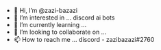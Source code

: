 - 👋 Hi, I’m @zazi-bazazi
- 👀 I’m interested in ... discord ai bots
- 🌱 I’m currently learning ... 
- 💞️ I’m looking to collaborate on ... 
- 📫 How to reach me ... discord - zazibazazi#2760

<!---
zazi-bazazi/zazi-bazazi is a ✨ special ✨ repository because its `README.md` (this file) appears on your GitHub profile.
You can click the Preview link to take a look at your changes.
--->
